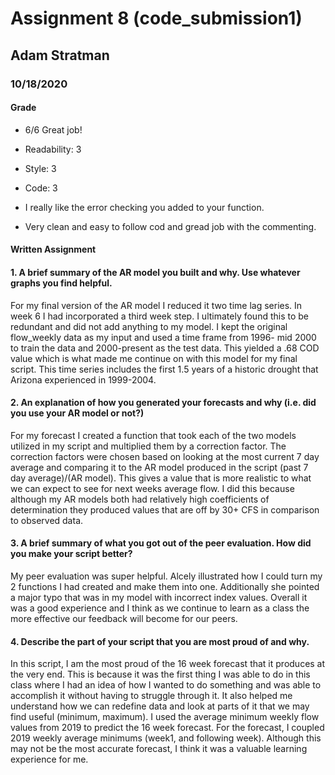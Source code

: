 # Assignment 8 (code_submission1)
## Adam Stratman
### 10/18/2020

#### Grade 
 - 6/6  Great  job!
 - Readability: 3
 - Style: 3 
 - Code: 3 

 - I really like the error checking you added to your function. 
 - Very clean and easy to follow cod and gread job with the commenting.

#### Written Assignment

#### 1. A brief summary of the AR model you built and why. Use whatever graphs you find helpful.

For my final version of the AR model I reduced it two time lag series. In week 6 I had incorporated a third week step. I ultimately found this to be redundant and did not add anything to my model. I kept the original flow_weekly data as my input and used a time frame from 1996- mid 2000 to train the data and 2000-present as the test data. This yielded a .68 COD value which is what made me continue on with this model for my final script. This time series includes the first 1.5 years of a historic drought that Arizona experienced in 1999-2004.

#### 2. An explanation of how you generated your forecasts and why (i.e. did you  use  your AR model or not?)

For my forecast I created a function that took each of the two models utilized in my script and multiplied them by a correction factor. The correction factors were chosen based on looking at the most current 7 day average and comparing it to the AR model produced in the script (past 7 day average)/(AR model). This gives a value that is more realistic to what we can expect to see for next weeks average flow. I did this because although my AR models both had relatively high coefficients of determination they produced values that are off by 30+ CFS in comparison to observed data.  

#### 3. A brief summary of what you got out of the peer evaluation. How did you make your script better?

My peer evaluation was super helpful. Alcely illustrated how I could turn my 2 functions I had created and make them into one. Additionally she pointed a major typo that was in my model with incorrect index values. Overall it was a good experience and I think as we continue to learn as a class the more effective our feedback will become for our peers.

#### 4. Describe the part of your script that you are most proud of and why.

In this script, I am the most proud of the 16 week forecast that it produces at the very end. This is because it was the first thing I was able to do in this class where I had an idea of how I wanted to do something and was able to accomplish it without having to struggle through it. It also helped me understand how we can redefine data and look at parts of it that we may find useful (minimum, maximum). I used the average minimum weekly flow values from 2019 to predict the 16 week forecast. For the forecast, I coupled 2019 weekly average minimums (week1, and following week). Although this may not be the most accurate forecast, I think it was a valuable learning experience for me.
